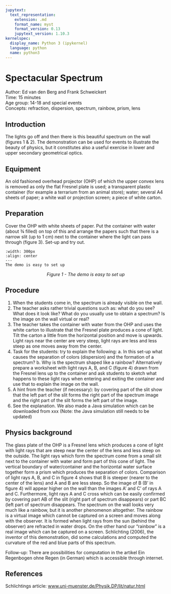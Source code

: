 ```yaml
---
jupytext:
  text_representation:
    extension: .md
    format_name: myst
    format_version: 0.13
    jupytext_version: 1.10.3
kernelspec:
  display_name: Python 3 (ipykernel)
  language: python
  name: python3
---
```


# Spectacular Spectrum


Author:     Ed van den Berg and Frank Schweickert\
Time:	  	  15 minutes\
Age group:	14-18 and special events \
Concepts:	  refraction, dispersion, spectrum, rainbow, prism, lens

## Introduction
The lights go off and then there is this beautiful spectrum on the wall (figures 1 & 2). The demonstration can be used for events to illustrate the beauty of physics, but it constitutes also a useful exercise in lower and upper secondary geometrical optics.

## Equipment
An old fashioned overhead projector (OHP) of which the upper convex lens is removed as only the flat Fresnel plate is used; a transparent plastic container (for example a terrarium from an animal store); water; several A4 sheets of paper; a white wall or projection screen; a piece of white carton.

## Preparation
Cover the OHP with white sheets of paper. Put the container with water (about ¾ filled) on top of this and arrange the papers such that there is a narrow slit (up to 1 cm) next to the container where the light can pass through (figure 3).  Set-up and try out. 

```{figure} dm06_figure2.JPG
:width: 300px
:align: center
---
The demo is easy to set up
```
<center><i> Figure 1 - The demo is easy to set up</i></center>

## Procedure
1.	When the students come in, the spectrum is already visible on the wall.
2.	The teacher asks rather trivial questions such as: what do you see? What does it look like? What do you usually use to obtain a spectrum? Is the image on the wall virtual or real?
3.	The teacher takes the container with water from the OHP and uses the white carton to illustrate that the Fresnel plate produces a cone of light. Tilt the carton a little from the horizontal position and move is upwards. Light rays near the center are very steep, light rays are less and less steep as one moves away from the center.
4.	Task for the students: try to explain the following:
a.	In this set-up what causes the separation of colors (dispersion) and the formation of a spectrum?
b.	Why is the spectrum shaped like a rainbow?
Alternatively prepare a worksheet with light rays A, B, and C (figure 4) drawn from the Fresnel lens up to the container and ask students to sketch what happens to these light rays when entering and exiting the container and use that to explain the image on the wall.
5.	A hint from the teacher (if necessary): by covering part of the slit show that the left part of the slit forms the right part of the spectrum image and the right part of the slit forms the left part of the image.
6.	See the explanation. We also made a Java simulation which can be downloaded from xxx (Note: the Java simulation still needs to be updated)



## Physics background
The glass plate of the OHP is a Fresnel lens which produces a cone of light with light rays that are steep near the center of the lens and less steep on the outside. The light rays which form the spectrum come from a small slit next to the container with water and form part of this cone of light. The vertical boundary of water/container and the horizontal water surface together form a prism which produces the separation of colors. Comparison of light rays A, B, and C in figure 4 shows that B is steeper (nearer to the center of the lens) and A and B are less steep. So the image of B (B’ in figure 4) will appear higher on the wall than the images A’ and C’ of rays A and C. Furthermore, light rays A and C cross which can be easily confirmed by covering part AB of the slit (right part of spectrum disappears) or part BC (left part of spectrum disappears.
The spectrum on the wall looks very much like a rainbow, but it is another phenomenon altogether. The rainbow is a virtual image which cannot be captured on a screen and moves along with the observer. It is formed when light rays from the sun (behind the observer) are refracted in water drops. On the other hand our “rainbow” is a real image which can be captured on a screen. Schlichting (2006), the inventor of this demonstration, did some calculations and computed the curvature of the red and blue parts of this spectrum.

Follow-up: There are possibilities for computation in the artikel Ein Regenbogen ohne Regen (in German) which is accessible through internet.


## References
Schlichtings article: www.uni-muenster.de/Physik.DP/lit/natur.html